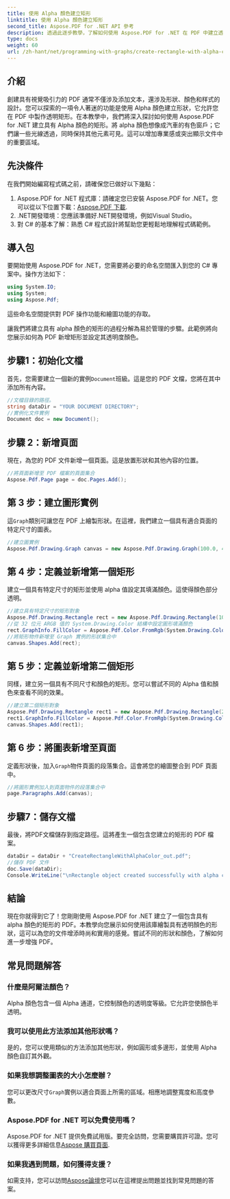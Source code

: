 ```yaml
---
title: 使用 Alpha 顏色建立矩形
linktitle: 使用 Alpha 顏色建立矩形
second_title: Aspose.PDF for .NET API 參考
description: 透過此逐步教學，了解如何使用 Aspose.PDF for .NET 在 PDF 中建立透明矩形。使用 Alpha 顏色輕鬆增強您的 PDF。
type: docs
weight: 60
url: /zh-hant/net/programming-with-graphs/create-rectangle-with-alpha-color/
---
```

## 介紹

創建具有視覺吸引力的 PDF 通常不僅涉及添加文本，還涉及形狀、顏色和样式的設計。您可以探索的一項令人著迷的功能是使用 Alpha 顏色建立形狀，它允許您在 PDF 中製作透明矩形。在本教學中，我們將深入探討如何使用 Aspose.PDF for .NET 建立具有 Alpha 顏色的矩形。將 alpha 顏色想像成汽車的有色窗戶；它們讓一些光線透過，同時保持其他元素可見。這可以增加專業感或突出顯示文件中的重要區域。

## 先決條件

在我們開始編寫程式碼之前，請確保您已做好以下幾點：

1.  Aspose.PDF for .NET 程式庫：請確定您已安裝 Aspose.PDF for .NET。您可以從以下位置下載：[Aspose.PDF 下載](https://releases.aspose.com/pdf/net/).
2. .NET開發環境：您應該準備好.NET開發環境，例如Visual Studio。
3. 對 C# 的基本了解：熟悉 C# 程式設計將幫助您更輕鬆地理解程式碼範例。

## 導入包

要開始使用 Aspose.PDF for .NET，您需要將必要的命名空間匯入到您的 C# 專案中。操作方法如下：

```csharp
using System.IO;
using System;
using Aspose.Pdf;
```

這些命名空間提供對 PDF 操作功能和繪圖功能的存取。

讓我們將建立具有 alpha 顏色的矩形的過程分解為易於管理的步驟。此範例將向您展示如何為 PDF 新增矩形並設定其透明度顏色。

## 步驟1：初始化文檔

首先，您需要建立一個新的實例`Document`班級。這是您的 PDF 文檔，您將在其中添加所有內容。

```csharp
//文檔目錄的路徑。
string dataDir = "YOUR DOCUMENT DIRECTORY";
//實例化文件實例
Document doc = new Document();
```

## 步驟 2：新增頁面

現在，為您的 PDF 文件新增一個頁面。這是放置形狀和其他內容的位置。

```csharp
//將頁面新增至 PDF 檔案的頁面集合
Aspose.Pdf.Page page = doc.Pages.Add();
```

## 第 3 步：建立圖形實例

這`Graph`類別可讓您在 PDF 上繪製形狀。在這裡，我們建立一個具有適合頁面的特定尺寸的圖表。

```csharp
//建立圖實例
Aspose.Pdf.Drawing.Graph canvas = new Aspose.Pdf.Drawing.Graph(100.0, 400.0);
```

## 第 4 步：定義並新增第一個矩形

建立一個具有特定尺寸的矩形並使用 alpha 值設定其填滿顏色。這使得顏色部分透明。

```csharp
//建立具有特定尺寸的矩形對象
Aspose.Pdf.Drawing.Rectangle rect = new Aspose.Pdf.Drawing.Rectangle(100, 100, 200, 100);
//從 32 位元 ARGB 值的 System.Drawing.Color 結構中設定圖形填滿顏色
rect.GraphInfo.FillColor = Aspose.Pdf.Color.FromRgb(System.Drawing.Color.FromArgb(128, System.Drawing.Color.FromArgb(12957183)));
//將矩形物件新增至 Graph 實例的形狀集合中
canvas.Shapes.Add(rect);
```

## 第 5 步：定義並新增第二個矩形

同樣，建立另一個具有不同尺寸和顏色的矩形。您可以嘗試不同的 Alpha 值和顏色來查看不同的效果。

```csharp
//建立第二個矩形對象
Aspose.Pdf.Drawing.Rectangle rect1 = new Aspose.Pdf.Drawing.Rectangle(200, 150, 200, 100);
rect1.GraphInfo.FillColor = Aspose.Pdf.Color.FromRgb(System.Drawing.Color.FromArgb(128, System.Drawing.Color.FromArgb(16118015)));
canvas.Shapes.Add(rect1);
```

## 第 6 步：將圖表新增至頁面

定義形狀後，加入`Graph`物件頁面的段落集合。這會將您的繪圖整合到 PDF 頁面中。

```csharp
//將圖形實例加入到頁面物件的段落集合中
page.Paragraphs.Add(canvas);
```

## 步驟7：儲存文檔

最後，將PDF文檔儲存到指定路徑。這將產生一個包含您建立的矩形的 PDF 檔案。

```csharp
dataDir = dataDir + "CreateRectangleWithAlphaColor_out.pdf";
//儲存 PDF 文件
doc.Save(dataDir);
Console.WriteLine("\nRectangle object created successfully with alpha color.\nFile saved at " + dataDir);
```

## 結論

現在你就得到它了！您剛剛使用 Aspose.PDF for .NET 建立了一個包含具有 alpha 顏色的矩形的 PDF。本教學向您展示如何使用該庫繪製具有透明顏色的形狀，這可以為您的文件增添時尚和實用的感覺。嘗試不同的形狀和顏色，了解如何進一步增強 PDF。

## 常見問題解答

### 什麼是阿爾法顏色？

Alpha 顏色包含一個 Alpha 通道，它控制顏色的透明度等級。它允許您使顏色半透明。

### 我可以使用此方法添加其他形狀嗎？

是的，您可以使用類似的方法添加其他形狀，例如圓形或多邊形，並使用 Alpha 顏色自訂其外觀。

### 如果我想調整圖表的大小怎麼辦？

您可以更改尺寸`Graph`實例以適合頁面上所需的區域。相應地調整寬度和高度參數。

### Aspose.PDF for .NET 可以免費使用嗎？

Aspose.PDF for .NET 提供免費試用版。要完全訪問，您需要購買許可證。您可以獲得更多詳細信息[Aspose 購買頁面](https://purchase.aspose.com/buy).

### 如果我遇到問題，如何獲得支援？

如需支持，您可以訪問[Aspose論壇](https://forum.aspose.com/c/pdf/10)您可以在這裡提出問題並找到常見問題的答案。